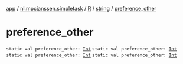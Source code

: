 [app](../../../index.md) / [nl.mpcjanssen.simpletask](../../index.md) / [R](../index.md) / [string](index.md) / [preference_other](.)

# preference_other

`static val preference_other: `[`Int`](https://kotlinlang.org/api/latest/jvm/stdlib/kotlin/-int/index.html)
`static val preference_other: `[`Int`](https://kotlinlang.org/api/latest/jvm/stdlib/kotlin/-int/index.html)
`static val preference_other: `[`Int`](https://kotlinlang.org/api/latest/jvm/stdlib/kotlin/-int/index.html)
`static val preference_other: `[`Int`](https://kotlinlang.org/api/latest/jvm/stdlib/kotlin/-int/index.html)